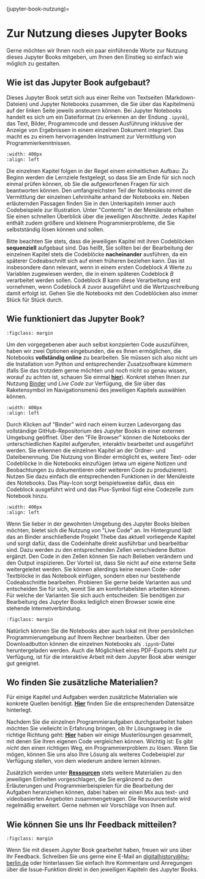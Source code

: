 (jupyter-book-nutzung)=
# Zur Nutzung dieses Jupyter Books

Gerne möchten wir Ihnen noch ein paar einführende Worte zur Nutzung dieses Jupyter Books mitgeben, um Ihnen den Einstieg so einfach wie möglich zu gestalten. 

## Wie ist das Jupyter Book aufgebaut?

Dieses Jupyter Book setzt sich aus einer Reihe von Textseiten (Markdown-Dateien) und Jupyter Notebooks zusammen, die Sie über das Kapitelmenü auf der linken Seite jeweils ansteuern können. Bei Jupyter Notebooks handelt es sich um ein Dateiformat (zu erkennen an der Endung `.ipynb`), das Text, Bilder, Programmcode und dessen Ausführung inklusive der Anzeige von Ergebnissen in einem einzelnen Dokument integriert. Das macht es zu einem hervorragenden Instrument zur Vermittlung von Programmierkenntnissen. 

```{figure} ../img/einfuehrung/contents.png
:width: 400px
:align: left
```

Die einzelnen Kapitel folgen in der Regel einem einheitlichen Aufbau: Zu Beginn werden die Lernziele festgelegt, so dass Sie am Ende für sich noch einmal prüfen können, ob Sie die aufgeworfenen Fragen für sich beantworten können. Den umfangreichsten Teil der Notebooks nimmt die Vermittlung der einzelnen Lehrinhalte anhand der Notebooks ein. Neben erläuternden Passagen finden Sie in den Unterkapiteln immer auch Codebeispiele zur Illustration. Unter "Contents" in der Menüleiste erhalten Sie einen schnellen Überblick über die jeweiligen Abschnitte. Jedes Kapitel enthält zudem größere und kleinere Programmierprobleme, die Sie selbstständig lösen können und sollen. 

Bitte beachten Sie stets, dass die jeweiligen Kapitel mit ihren Codeblöcken **sequenziell** aufgebaut sind. Das heißt, Sie sollten bei der Bearbeitung der einzelnen Kapitel stets die Codeblöcke **nacheinander** ausführen, da ein späterer Codeabschnitt sich auf einen früheren beziehen kann. Das ist insbesondere dann relevant, wenn in einem ersten Codeblock *A* Werte zu Variablen zugewiesen werden, die in einem späteren Codeblock *B* verarbeitet werden sollen. Codeblock *B* kann diese Verarbeitung erst vornehmen, wenn Codeblock *A* zuvor ausgeführt und die Wertzuschreibung damit erfolgt ist. Gehen Sie die Notebooks mit den Codeblöcken also immer Stück für Stück durch.</p>

## Wie funktioniert das Jupyter Book?

```{figure} ../img/einfuehrung/icons_binder-live-code.png
:figclass: margin
```

Um den vorgegebenen aber auch selbst konzpierten Code auszuführen, haben wir zwei Optionen eingebunden, die es Ihnen ermöglichen, die Notebooks **vollständig online** zu bearbeiten. Sie müssen sich also nicht um die Installation von Python und entsprechender Zusatzsoftware kümmern (falls Sie das trotzdem gerne möchten und noch nicht so genau wissen, worauf zu achten ist, schauen Sie einmal **[hier](installationsempfehlungen)**). Konkret stehen Ihnen zur Nutzung [Binder](https://mybinder.org/) und *Live Code* zur Verfügung, die Sie über das Raketensymbol im Navigationsmenü des jeweiligen Kapitels auswählen können.

```{figure} ../img/einfuehrung/binder-info.png
:width: 400px
:align: left
```

Durch Klicken auf “Binder” wird nach einem kurzen Ladevorgang das vollständige GitHub-Repositorium des Jupyter Books in einer externen Umgebung geöffnet. Über den "File Browser" können die Notebooks der unterschiedlichen Kapitel aufgerufen, interaktiv bearbeitet und ausgeführt werden. Sie erkennen die einzelnen Kapitel an der Ordner- und Dateibenennung. Die Nutzung von Binder ermöglicht es, weitere Text- oder Codeblöcke in die Notebooks einzufügen (etwa um eigene Notizen und Beobachtungen zu dokumentieren oder weiteren Code zu produzieren). Nutzen Sie dazu einfach die entsprechenden Funktionen in der Menüleiste des Notebooks. Das Play-Icon sorgt beispielsweise dafür, dass ein Codeblock ausgeführt wird und das Plus-Symbol fügt eine Codezelle zum Notebook hinzu. 

```{figure} ../img/einfuehrung/live-code.png
:width: 400px
:align: left
```

Wenn Sie lieber in der gewohnten Umgebung des Jupyter Books bleiben möchten, bietet sich die Nutzung von "Live Code" an. Im Hintergrund lädt das an Binder anschließende Projekt Thebe das aktuell vorliegende Kapitel und sorgt dafür, dass die Codeinhalte direkt ausführbar und bearbeitbar sind. Dazu werden zu den entsprechenden Zellen verschiedene Button ergänzt. Den Code in den Zellen können Sie nach Belieben verändern und den Output inspizieren. Der Vorteil ist, dass Sie nicht auf eine externe Seite weitergeleitet werden. Sie können allerdings keine neuen Code- oder Textblöcke in das Notebook einfügen, sondern eben nur bestehende Codeabschnitte bearbeiten. Probieren Sie gerne beide Varianten aus und entscheiden Sie für sich, womit Sie am komfortabelsten arbeiten können. Für welche der Varianten Sie sich auch entscheiden: Sie benötigen zur Bearbeitung des Jupyter Books lediglich einen Browser sowie eine stehende Internetverbindung. 

```{figure} ../img/einfuehrung/icons_download.png
:figclass: margin
```

Natürlich können Sie die Notebooks aber auch lokal mit Ihrer persönlichen Programmierumgebung auf Ihrem Rechner bearbeiten. Über den Downloadbutton können die einzelnen Notebooks als `.ipynb`-Datei heruntergeladen werden. Auch die Möglichkeit eines PDF-Exports steht zur Verfügung, ist für die interaktive Arbeit mit dem Jupyter Book aber weniger gut geeignet.

## Wo finden Sie zusätzliche Materialien?

Für einige Kapitel und Aufgaben werden zusätzliche Materialien wie konkrete Quellen benötigt. **[Hier](/ch-daten/part01-python-basics-daten.ipynb)** finden Sie die entsprechenden Datensätze hinterlegt.

Nachdem Sie die einzelnen Programmieraufgaben durchgearbeitet haben möchten Sie vielleicht in Erfahrung bringen, ob Ihr Lösungsweg in die richtige Richtung geht: **[Hier](/ch-loesungen/part01-python-basics-loesungen.ipynb)** haben wir einige Musterlösungen gesammelt, mit denen Sie Ihren eigenen Code vergleichen können. Wichtig ist: Es gibt *nicht* den einen richtigen Weg, ein Programmierproblem zu lösen. Wenn Sie mögen, können Sie uns also Ihre Lösung als weiteres Codebeispiel zur Verfügung stellen, von dem wiederum andere lernen können. 

Zusätzlich werden unter **[Ressourcen](ressourcen)** stets weitere Materialien zu den jeweiligen Einheiten vorgeschlagen, die Sie ergänzend zu den Erläuterungen und Programmierbeispielen für die Bearbeitung der Aufgaben heranziehen können, dabei haben wir einen Mix aus text- und videobasierten Angeboten zusammengetragen. Die Ressourcenliste wird regelmäßig erweitert. Gerne nehmen wir Vorschläge von Ihnen auf.

## Wie können Sie uns Ihr Feedback mitteilen?

```{figure} ../img/einfuehrung/icons_git.png
:figclass: margin
```

Wenn Sie mit diesem Jupyter Book gearbeitet haben, freuen wir uns über Ihr Feedback. Schreiben Sie uns gerne eine E-Mail an digitalhistory@hu-berlin.de oder hinterlassen Sie einfach Ihre Kommentare und Anregungen über die Issue-Funktion direkt in den jeweiligen Kapiteln des Jupyter Books.